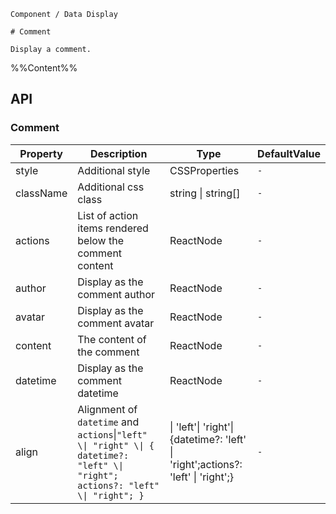 `````
Component / Data Display

# Comment

Display a comment.
`````

%%Content%%

## API

### Comment

|Property|Description|Type|DefaultValue|
|---|---|---|---|
|style|Additional style|CSSProperties |`-`|
|className|Additional css class|string \| string[] |`-`|
|actions|List of action items rendered below the comment content|ReactNode |`-`|
|author|Display as the comment author|ReactNode |`-`|
|avatar|Display as the comment avatar|ReactNode |`-`|
|content|The content of the comment|ReactNode |`-`|
|datetime|Display as the comment datetime|ReactNode |`-`|
|align|Alignment of `datetime` and `actions`\|`"left" \\| "right" \\| { datetime?: "left" \\| "right"; actions?: "left" \\| "right"; }`|\| 'left'\| 'right'\| {datetime?: 'left' \| 'right';actions?: 'left' \| 'right';} |`-`|
